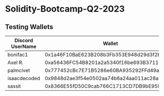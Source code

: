 # Solidity-Bootcamp-Q2-2023


## Testing Wallets 
|Discord UserName|Wallet|
| ----------- | ----------- |
|bonifac1|0x1a46F10BaE623B208b3Fb353E948d29d3f2bFd2e|
|Axel R.|0xa56436FC54B8201a2a5340f16be693B3711Bf9c1|
|palmcivet|0x777452cBc7E71B5286e60BA935292FFd49a597A5|
|isaacdecoded|0x9848d2ae3f54e0502aa74b6a24aa011ac28a1d28|
|sassit|0x8366E55fD50C9cab766C1713CD7DB9bE95967E1c|
